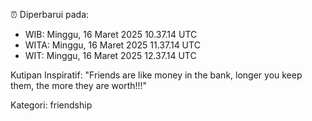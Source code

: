⏰ Diperbarui pada:
- WIB: Minggu, 16 Maret 2025 10.37.14 UTC
- WITA: Minggu, 16 Maret 2025 11.37.14 UTC
- WIT: Minggu, 16 Maret 2025 12.37.14 UTC

Kutipan Inspiratif:
"Friends are like money in the bank, longer you keep them, the more they are worth!!!"


Kategori: friendship

